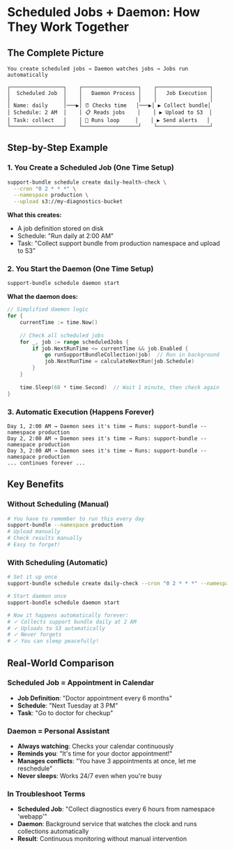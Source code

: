 # Scheduled Jobs + Daemon: How They Work Together

## The Complete Picture

```
You create scheduled jobs → Daemon watches jobs → Jobs run automatically

┌─────────────────┐    ┌──────────────────┐    ┌─────────────────┐
│  Scheduled Job  │    │   Daemon Process │    │   Job Execution │
│                 │    │                  │    │                 │
│ Name: daily     │───▶│ ⏰ Checks time   │───▶│ ▶ Collect bundle│
│ Schedule: 2 AM  │    │ 📋 Reads jobs    │    │ ▶ Upload to S3  │
│ Task: collect   │    │ 🔄 Runs loop     │    │ ▶ Send alerts   │
└─────────────────┘    └──────────────────┘    └─────────────────┘
```

## Step-by-Step Example

### 1. You Create a Scheduled Job (One Time Setup)
```bash
support-bundle schedule create daily-health-check \
  --cron "0 2 * * *" \
  --namespace production \
  --upload s3://my-diagnostics-bucket
```

**What this creates:**
- A job definition stored on disk
- Schedule: "Run daily at 2:00 AM"
- Task: "Collect support bundle from production namespace and upload to S3"

### 2. You Start the Daemon (One Time Setup)
```bash
support-bundle schedule daemon start
```

**What the daemon does:**
```go
// Simplified daemon logic
for {
    currentTime := time.Now()
    
    // Check all scheduled jobs
    for _, job := range scheduledJobs {
        if job.NextRunTime <= currentTime && job.Enabled {
            go runSupportBundleCollection(job)  // Run in background
            job.NextRunTime = calculateNextRun(job.Schedule)
        }
    }
    
    time.Sleep(60 * time.Second)  // Wait 1 minute, then check again
}
```

### 3. Automatic Execution (Happens Forever)
```
Day 1, 2:00 AM → Daemon sees it's time → Runs: support-bundle --namespace production
Day 2, 2:00 AM → Daemon sees it's time → Runs: support-bundle --namespace production  
Day 3, 2:00 AM → Daemon sees it's time → Runs: support-bundle --namespace production
... continues forever ...
```

## Key Benefits

### Without Scheduling (Manual)
```bash
# You have to remember to run this every day
support-bundle --namespace production
# Upload manually
# Check results manually
# Easy to forget!
```

### With Scheduling (Automatic)
```bash
# Set it up once
support-bundle schedule create daily-check --cron "0 2 * * *" --namespace production --upload s3://bucket

# Start daemon once  
support-bundle schedule daemon start

# Now it happens automatically forever:
# ✓ Collects support bundle daily at 2 AM
# ✓ Uploads to S3 automatically
# ✓ Never forgets
# ✓ You can sleep peacefully!
```

## Real-World Comparison

### Scheduled Job = Appointment in Calendar
- **Job Definition**: "Doctor appointment every 6 months"
- **Schedule**: "Next Tuesday at 3 PM"
- **Task**: "Go to doctor for checkup"

### Daemon = Personal Assistant
- **Always watching**: Checks your calendar continuously
- **Reminds you**: "It's time for your doctor appointment!"
- **Manages conflicts**: "You have 3 appointments at once, let me reschedule"
- **Never sleeps**: Works 24/7 even when you're busy

### In Troubleshoot Terms
- **Scheduled Job**: "Collect diagnostics every 6 hours from namespace 'webapp'"
- **Daemon**: Background service that watches the clock and runs collections automatically
- **Result**: Continuous monitoring without manual intervention
